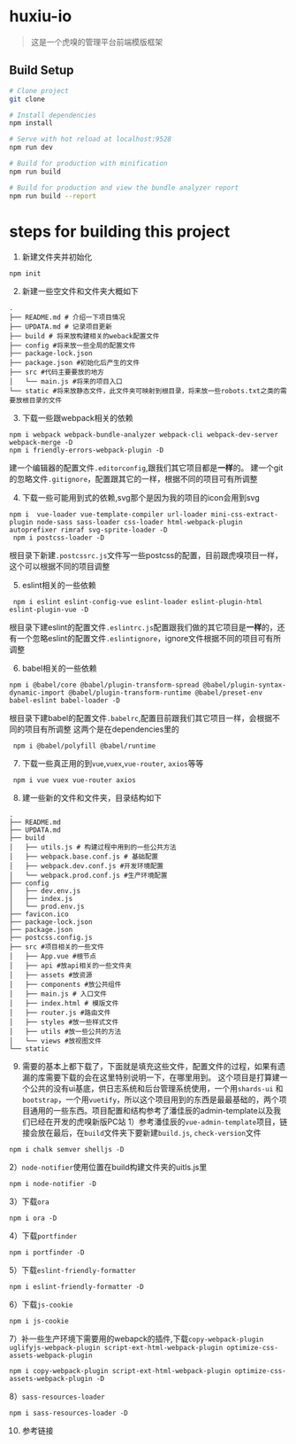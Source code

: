 # huxiu-io

> 这是一个虎嗅的管理平台前端模版框架

## Build Setup

```bash
# Clone project
git clone 

# Install dependencies
npm install

# Serve with hot reload at localhost:9528
npm run dev

# Build for production with minification
npm run build

# Build for production and view the bundle analyzer report
npm run build --report
```

# steps for building this project
1. 新建文件夹并初始化
```shell
npm init
```
2. 新建一些空文件和文件夹大概如下
```shell
.
├── README.md # 介绍一下项目情况
├── UPDATA.md # 记录项目更新
├── build # 将来放构建相关的weback配置文件
├── config #将来放一些全局的配置文件
├── package-lock.json
├── package.json #初始化后产生的文件
├── src #代码主要要放的地方
│   └── main.js #将来的项目入口
└── static #将来放静态文件，此文件夹可映射到根目录，将来放一些robots.txt之类的需要放根目录的文件
```
3. 下载一些跟webpack相关的依赖
```shell
npm i webpack webpack-bundle-analyzer webpack-cli webpack-dev-server webpack-merge -D
npm i friendly-errors-webpack-plugin -D
```
建一个编辑器的配置文件`.editorconfig`,跟我们其它项目都是**一样**的。
建一个git的忽略文件`.gitignore`，配置跟其它的一样，根据不同的项目可有所调整

4. 下载一些可能用到式的依赖,svg那个是因为我的项目的icon会用到svg
```shell
npm i  vue-loader vue-template-compiler url-loader mini-css-extract-plugin node-sass sass-loader css-loader html-webpack-plugin autoprefixer rimraf svg-sprite-loader -D
 npm i postcss-loader -D
```
根目录下新建`.postcssrc.js`文件写一些postcss的配置，目前跟虎嗅项目一样，这个可以根据不同的项目调整

5. eslint相关的一些依赖
```shell
 npm i eslint eslint-config-vue eslint-loader eslint-plugin-html eslint-plugin-vue -D
```
根目录下建eslint的配置文件`.eslintrc.js`配置跟我们做的其它项目是**一样**的，还有一个忽略eslint的配置文件`.eslintignore`，ignore文件根据不同的项目可有所调整

6. babel相关的一些依赖
```shell
npm i @babel/core @babel/plugin-transform-spread @babel/plugin-syntax-dynamic-import @babel/plugin-transform-runtime @babel/preset-env babel-eslint babel-loader -D
```
根目录下建babel的配置文件`.babelrc`,配置目前跟我们其它项目一样，会根据不同的项目有所调整
这两个是在dependencies里的
```shell
 npm i @babel/polyfill @babel/runtime
```
7. 下载一些真正用的到`vue`,`vuex`,`vue-router`, `axios`等等
```shell
 npm i vue vuex vue-router axios
```
8. 建一些新的文件和文件夹，目录结构如下
```shell
.
├── README.md
├── UPDATA.md
├── build
│   ├── utils.js # 构建过程中用到的一些公共方法
│   ├── webpack.base.conf.js # 基础配置
│   ├── webpack.dev.conf.js #开发环境配置
│   └── webpack.prod.conf.js #生产环境配置
├── config
│   ├── dev.env.js
│   ├── index.js
│   └── prod.env.js
├── favicon.ico 
├── package-lock.json
├── package.json
├── postcss.config.js
├── src #项目相关的一些文件
│   ├── App.vue #根节点
│   ├── api #放api相关的一些文件夹
│   ├── assets #放资源
│   ├── components #放公共组件
│   ├── main.js # 入口文件
│   ├── index.html # 模版文件
│   ├── router.js #路由文件
│   ├── styles #放一些样式文件
│   ├── utils #放一些公共的方法
│   └── views #放视图文件
└── static
```
9. 需要的基本上都下载了，下面就是填充这些文件，配置文件的过程，如果有遗漏的库需要下载的会在这里特别说明一下，在哪里用到。
这个项目是打算建一个公共的没有ui基底，供日志系统和后台管理系统使用，一个用`shards-ui` 和 `bootstrap`，一个用`vuetify`，所以这个项目用到的东西是最最基础的，两个项目通用的一些东西。项目配置和结构参考了潘佳辰的admin-template以及我们已经在开发的虎嗅新版PC站
  1）参考潘佳辰的`vue-admin-template`项目，链接会放在最后，在`build`文件夹下要新建`build.js`, `check-version`文件
  ```shell
  npm i chalk semver shelljs -D
  ```
  2）`node-notifier`使用位置在build构建文件夹的uitls.js里
  ```shell
  npm i node-notifier -D
  ```
  3）下载`ora`
  ```shell
  npm i ora -D
  ```
  4）下载`portfinder`
  ```shell
  npm i portfinder -D
  ```
  5）下载`eslint-friendly-formatter`
  ```shell
  npm i eslint-friendly-formatter -D
  ```
  6）下载`js-cookie`
  ```shell
  npm i js-cookie
  ```
  7）补一些生产环境下需要用的webapck的插件,下载`copy-webpack-plugin uglifyjs-webpack-plugin script-ext-html-webpack-plugin optimize-css-assets-webpack-plugin`
  ```shell
  npm i copy-webpack-plugin script-ext-html-webpack-plugin optimize-css-assets-webpack-plugin -D
  ```
  8）`sass-resources-loader`
  ```shell
  npm i sass-resources-loader -D
  ```

10. 参考链接

    [潘佳辰项目地址]: https://github.com/PanJiaChen/vue-admin-template

